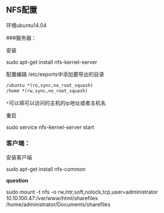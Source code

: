 ## NFS配置

环境ubuntu14.04

###服务器：

安装

sudo apt-get install nfs-kernel-server

配置编辑 /etc/exports中添加要导出的目录

```txt
/ubuntu *(ro,sync,no_root_squash)
/home *(rw,sync,no_root_squash)
```

```*```可以填可以访问的主机的ip地址或者主机名

重启

sudo service nfs-kernel-server start

### 客户端：

安装客户端

sudo apt-get install nfs-common

**question**

sudo mount -t nfs -o rw,intr,soft,nolock,tcp,user=administrator 10.10.100.47:/var/www/html/sharefiles /home/administrator/Documents/sharefiles

